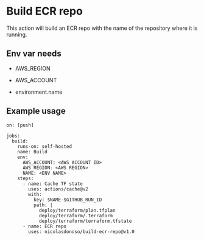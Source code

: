 # Build ECR repo

This action will build an ECR repo with the name of the repository where it is running.

## Env var needs

- AWS_REGION

- AWS_ACCOUNT

- environment.name


## Example usage

```
on: [push]

jobs:
  build:
    runs-on: self-hosted
    name: Build
    env:
      AWS_ACCOUNT: <AWS ACCOUNT ID>
      AWS_REGION: <AWS REGION>
      NAME: <ENV NAME>
    steps:
      - name: Cache TF state
        uses: actions/cache@v2
        with:
          key: $NAME-$GITHUB_RUN_ID
          path: |
            deploy/terraform/plan.tfplan
            deploy/terraform/.terraform
            deploy/terraform/terraform.tfstate
      - name: ECR repo
        uses: nicolasdonoso/build-ecr-repo@v1.0
      
```